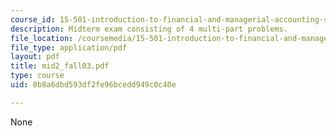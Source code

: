 ```yaml
---
course_id: 15-501-introduction-to-financial-and-managerial-accounting-spring-2004
description: Midterm exam consisting of 4 multi-part problems.
file_location: /coursemedia/15-501-introduction-to-financial-and-managerial-accounting-spring-2004/8b8a6dbd593df2fe96bcedd949c0c40e_mid2_fall03.pdf
file_type: application/pdf
layout: pdf
title: mid2_fall03.pdf
type: course
uid: 8b8a6dbd593df2fe96bcedd949c0c40e

---
```

None